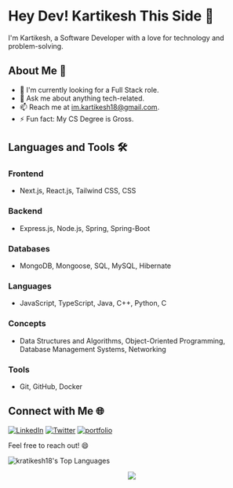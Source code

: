 # Hey Dev! Kartikesh This Side 👋

I'm Kartikesh, a Software Developer with a love for technology and problem-solving.

## About Me 🚀
- 🌱 I'm currently looking for a Full Stack role.
- 💬 Ask me about anything tech-related.
- 📫 Reach me at [im.kartikesh18@gmail.com](mailto:im.kartikesh18@gmail.com).
- ⚡ Fun fact: My CS Degree is Gross.

## Languages and Tools 🛠️

### **Frontend**
- Next.js, React.js, Tailwind CSS, CSS

### **Backend**
- Express.js, Node.js, Spring, Spring-Boot

### **Databases**
- MongoDB, Mongoose, SQL, MySQL, Hibernate  

### **Languages**
- JavaScript, TypeScript, Java, C++, Python, C

### **Concepts**
- Data Structures and Algorithms, Object-Oriented Programming, Database Management Systems, Networking

### **Tools**
- Git, GitHub, Docker

## Connect with Me 🌐

[![LinkedIn](https://img.shields.io/badge/LinkedIn-0077B5?style=for-the-badge&logo=linkedin&logoColor=white)](https://www.linkedin.com/in/myselfkartikesh-pachkawade/) [![Twitter](https://img.shields.io/badge/Twitter-1DA1F2?style=for-the-badge&logo=twitter&logoColor=white)](https://twitter.com/Kartikesh_18)
[![portfolio](https://img.shields.io/badge/web-0077B5?style=for-the-badge&logo=web&logoColor=white)](https://kartikeshpachkawade.vercel.app/) 

Feel free to reach out! 😄

![kratikesh18's Top Languages](https://github-readme-stats.vercel.app/api/top-langs/?username=kratikesh18&theme=dracula&show_icons=true&hide_border=false&layout=compact)

<div align="center">
 <img src="https://komarev.com/ghpvc/?username=kratikesh18">
</div>


